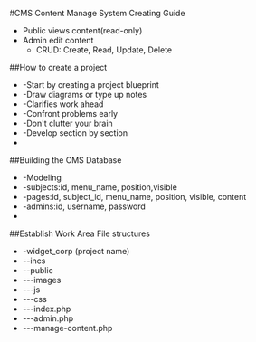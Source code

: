 #CMS Content Manage System Creating Guide
 * Public views content(read-only)
 * Admin edit content
   * CRUD: Create, Read, Update, Delete

##How to create a project
 * -Start by creating a project blueprint
 *  -Draw diagrams or type up notes
 *  -Clarifies work ahead
 *  -Confront problems early
 *  -Don't clutter your brain
 *  -Develop section by section
 *
##Building the CMS Database
 * -Modeling
 *  -subjects:id, menu_name, position,visible
 *  -pages:id, subject_id, menu_name, position, visible, content
 *  -admins:id, username, password
 *
##Establish Work Area
File structures
 *  -widget_corp (project name)
 *  --incs
 *  --public
 *  ---images
 *  ---js
 *  ---css
 *  ---index.php
 *  ---admin.php
 *  ---manage-content.php
